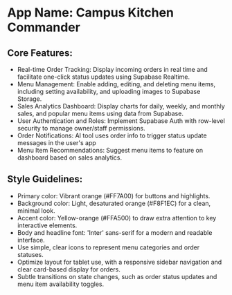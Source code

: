 # **App Name**: Campus Kitchen Commander

## Core Features:

- Real-time Order Tracking: Display incoming orders in real time and facilitate one-click status updates using Supabase Realtime.
- Menu Management: Enable adding, editing, and deleting menu items, including setting availability, and uploading images to Supabase Storage.
- Sales Analytics Dashboard: Display charts for daily, weekly, and monthly sales, and popular menu items using data from Supabase.
- User Authentication and Roles: Implement Supabase Auth with row-level security to manage owner/staff permissions.
- Order Notifications: AI tool uses order info to trigger status update messages in the user's app
- Menu Item Recommendations: Suggest menu items to feature on dashboard based on sales analytics.

## Style Guidelines:

- Primary color: Vibrant orange (#FF7A00) for buttons and highlights.
- Background color: Light, desaturated orange (#F8F1EC) for a clean, minimal look.
- Accent color: Yellow-orange (#FFA500) to draw extra attention to key interactive elements.
- Body and headline font: 'Inter' sans-serif for a modern and readable interface.
- Use simple, clear icons to represent menu categories and order statuses.
- Optimize layout for tablet use, with a responsive sidebar navigation and clear card-based display for orders.
- Subtle transitions on state changes, such as order status updates and menu item availability toggles.